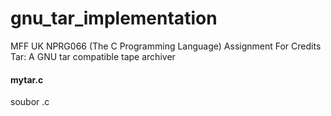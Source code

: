 # gnu_tar_implementation
MFF UK NPRG066 (The C Programming Language) Assignment For Credits  
Tar: A GNU tar compatible tape archiver

#### mytar.c
soubor .c
